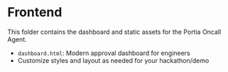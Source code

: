 # Frontend

This folder contains the dashboard and static assets for the Portia Oncall Agent.

- `dashboard.html`: Modern approval dashboard for engineers
- Customize styles and layout as needed for your hackathon/demo
